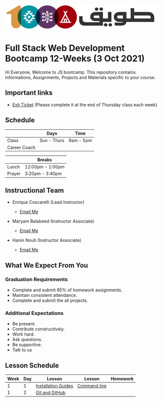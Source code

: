 ![Tuwaiq Logo](Logo.png)
# Full Stack Web Development Bootcamp 12-Weeks (3 Oct 2021)
Hi Everyone, Welcome to JS bootcamp. This repository contains informations, Assignments, Projects and Materials specific to your course.
## Important links
* [Exit Ticket]() (Please complete it at the end of Thursday class each week)

## Schedule
|  | Days | Time |
| --- | ------------- | ------------- |
| Class | Sun - Thurs  | 9am - 5pm  |
| Career Coach |  |  |

| | Breaks 
-- | -- 
Lunch | 12:00pm - 1:00pm 
Prayer | 3:20pm - 3:40pm 

## Instructional Team
* Enrique Coscarelli (Lead Instructor)
  * [Email Me](mailto:enrique.coscarelli@tuwaiq.edu.sa)

* Maryam Balabeed (Instructor Associate)
  * [Email Me](mailto:maryam.balabeed@tuwaiq.edu.sa)

* Hanin Nouh (Instructor Associate)
  * [Email Me](mailto:hanin.noah@tuwaiq.edu.sa)

## What We Expect From You
### Graduation Requirements
* Complete and submit 85% of homework assignments.
* Maintain consistent attendance.
* Complete and submit the all projects.
### Additional Expectations
* Be present.
* Contribute constructively.
* Work hard.
* Ask questions.
* Be supportive.
* Talk to us

## Lesson Schedule
| Week | Day | Lesson | Lesson | Homework |
| --- | ------------- | ------------- | ------------- | ------------- |
| 1 | 1 | [Installation Guides](https://github.com/JS-RUH-1/Installation-Guides) | [Command line](https://github.com/JS-RUH-1/command_line/blob/master/Command%20Line.pptx) |
| 1 | 2 | [Git and GitHub](https://github.com/JS-RUH-1/Git-GitHub/blob/master/Git%20Intro.pdf)  | 
